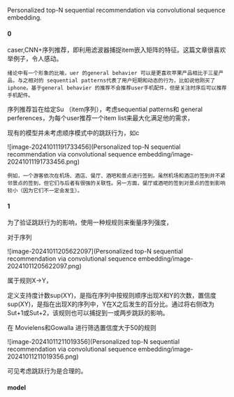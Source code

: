 Personalized top-N sequential recommendation via convolutional sequence embedding.

#### 0

caser,CNN+序列推荐，即利用滤波器捕捉item嵌入矩阵的特征。这篇文章很喜欢举例子，令人感动。

```
绪论中有一个形象的比喻，uer 的general behavier 可以是更喜欢苹果产品相比于三星产品，与之相对的 sequential patterns代表了用户短期和动态的行为，比如说他刚买了iphone。基于general behavier 的推荐不会推荐user手机配件，但是关注时序后可以推荐手机配件。
```

序列推荐旨在给定Su （item序列），考虑sequential patterns和 general perferences，为每个user推荐一个item list来最大化满足他的需求，

现有的模型并未考虑顺序模式中的跳跃行为，如c

![image-20241011191733456](Personalized top-N sequential recommendation via convolutional sequence embedding/image-20241011191733456.png)

```
例如，一个游客依次在机场、酒店、餐厅、酒吧和景点进行签到。虽然机场和酒店的签到并不紧邻景点的签到，但它们与后者有很强的关联性。另一方面，餐厅或酒吧的签到对景点的签到影响较小（因为它们不一定会发生）。
```

#### 1

为了验证跳跃行为的影响，使用一种规规则来衡量序列强度，

对于序列

![image-20241011205622097](Personalized top-N sequential recommendation via convolutional sequence embedding/image-20241011205622097.png)

属于规则X→Y，

定义支持度计数sup(XY)，是指在序列中按规则顺序出现X和Y的次数，置信度sup(XY)，是指在出现X的序列中，Y在X之后发生的百分比。通过将右侧改为Sut+1或Sut+2，该规则也可以捕捉到一或两步跳跃的影响。

在 Movielens和Gowalla 进行筛选置信度大于50的规则

![image-20241011211019356](Personalized top-N sequential recommendation via convolutional sequence embedding/image-20241011211019356.png)

可见考虑跳跃行为是合理的。

#### model

